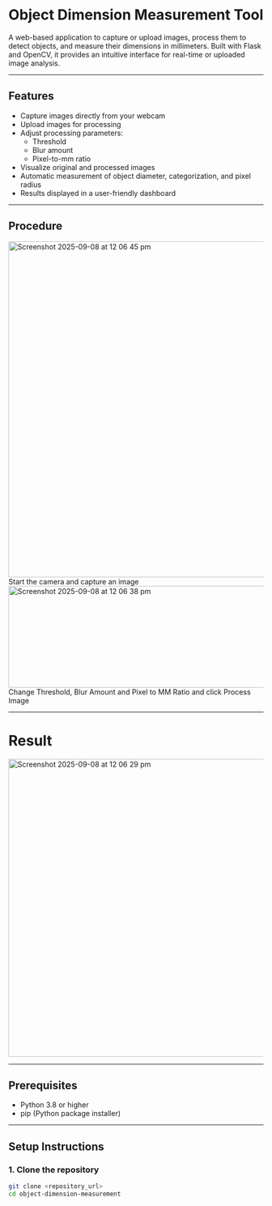 # Object Dimension Measurement Tool

A web-based application to capture or upload images, process them to detect objects, and measure their dimensions in millimeters. Built with Flask and OpenCV, it provides an intuitive interface for real-time or uploaded image analysis.

---

## Features

- Capture images directly from your webcam
- Upload images for processing
- Adjust processing parameters:
  - Threshold
  - Blur amount
  - Pixel-to-mm ratio
- Visualize original and processed images
- Automatic measurement of object diameter, categorization, and pixel radius
- Results displayed in a user-friendly dashboard

---

## Procedure
<img width="880" height="664" alt="Screenshot 2025-09-08 at 12 06 45 pm" src="https://github.com/user-attachments/assets/64ee84f3-eb31-450e-ad0c-32af4bfc6b0c" />
Start the camera and capture an image

<img width="879" height="201" alt="Screenshot 2025-09-08 at 12 06 38 pm" src="https://github.com/user-attachments/assets/d610f891-e89f-40b5-8cf1-e3593b2b07d3" />
Change Threshold, Blur Amount and Pixel to MM Ratio and click Process Image


---
# Result

<img width="878" height="589" alt="Screenshot 2025-09-08 at 12 06 29 pm" src="https://github.com/user-attachments/assets/f313a000-e687-452c-9902-e869df3a2240" />

---

## Prerequisites

- Python 3.8 or higher
- pip (Python package installer)

---

## Setup Instructions

### 1. Clone the repository

```bash
git clone <repository_url>
cd object-dimension-measurement
